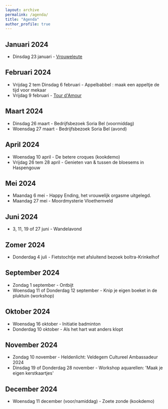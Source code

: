 ```yaml
---
layout: archive
permalink: /agenda/
title: "Agenda"
author_profile: true
---
```


## Januari 2024

- Dinsdag 23 januari - [Vrouweleute](/assets/media/agenda/2024-01-23-vrouweleute.pdf)

## Februari 2024

- Vrijdag 2 tem Dinsdag 6 februari - Appelbabbel : maak een appeltje de tijd voor 
mekaar
- Vrijdag 9 februari - [Tour d'Amour](/assets/media/agenda/2024-02-09-amour.png)

## Maart 2024

- Dinsdag 26 maart - Bedrijfsbezoek Soria Bel (voormiddag)
- Woensdag 27 maart - Bedrijfsbezoek Soria Bel (avond)

## April 2024

- Woensdag 10 april - De betere croques (kookdemo)
- Vrijdag 26 tem 28 april - Genieten van & tussen de bloesems in Haspengouw

## Mei 2024

- Maandag 6 mei - Happy Ending, het vrouwelijk orgasme uitgelegd.
- Maandag 27 mei - Moordmysterie Vloethemveld

## Juni 2024

- 3, 11, 19 of 27 juni - Wandelavond

## Zomer 2024

- Donderdag 4 juli - Fietstochtje met afsluitend bezoek boltra-Krinkelhof

## September 2024

- Zondag 1 september - Ontbijt
- Woensdag 11 of Donderdag 12 september - Knip je eigen boeket in de pluktuin (workshop)

## Oktober 2024

- Woensdag 16 oktober - Initiatie badminton
- Donderdag 10 oktober - Als het hart wat anders klopt

## November 2024

- Zondag 10 november - Heldenlicht: Veldegem Cultureel Ambassadeur 2024
- Dinsdag 19 of Donderdag 28 november - Workshop aquarellen: 'Maak je eigen kerstkaartjes'

## December 2024

- Woensdag 11 december (voor/namiddag) - Zoete zonde (kookdemo)